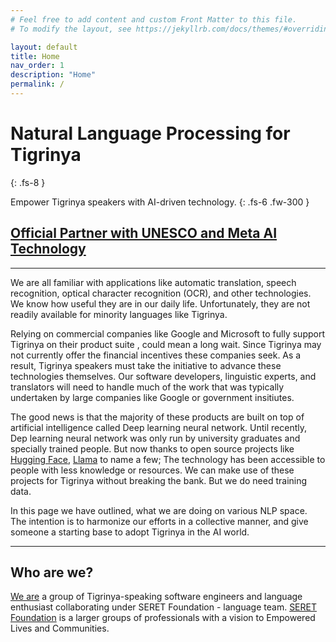 ```yaml
---
# Feel free to add content and custom Front Matter to this file.
# To modify the layout, see https://jekyllrb.com/docs/themes/#overriding-theme-defaults

layout: default
title: Home
nav_order: 1
description: "Home"
permalink: /
---
```


# Natural Language Processing for Tigrinya
{: .fs-8 }

Empower Tigrinya speakers with AI-driven technology.
{: .fs-6 .fw-300 }

## [Official Partner with UNESCO and Meta AI Technology](/img/unesco-meta-AI-languages.png)


---
We are all familiar with applications like automatic translation, speech recognition, optical character recognition (OCR), and other technologies.
We know how useful they are in our daily life. Unfortunately, they are not readily available for minority languages like Tigrinya.

Relying on commercial companies like Google and Microsoft to fully support Tigrinya on their product suite , could mean a long wait. 
Since Tigrinya may not currently offer the financial incentives these companies seek. 
As a result, Tigrinya speakers must take the initiative to advance these technologies themselves. Our software developers, 
linguistic experts, and translators will need to handle much of the work that was typically undertaken by large companies like Google or government insitiutes.

The good news is that the majority of these products are built on top of artificial intelligence called Deep learning neural network. Until recently,
Dep learning neural network was only run by university graduates and specially trained people. But now thanks to open source projects like
[Hugging Face](https://huggingface.co/transformers/), [Llama](https://www.llama.com/) to name a few; The technology has been accessible to people with less knowledge or resources.
We can make use of these projects for Tigrinya without breaking the bank. But we do need training data.

In this page we have outlined, what we are doing on various NLP space. The intention is to harmonize our efforts in a collective manner,
and give someone a starting base to adopt Tigrinya in the AI world.

---
## Who are we?

[We are](/docs/about) a group of Tigrinya-speaking software engineers and language enthusiast collaborating under SERET Foundation - language team. [SERET Foundation](https://www.seretfoundation.org/) is a larger 
groups of professionals with a vision to Empowered Lives and Communities.
